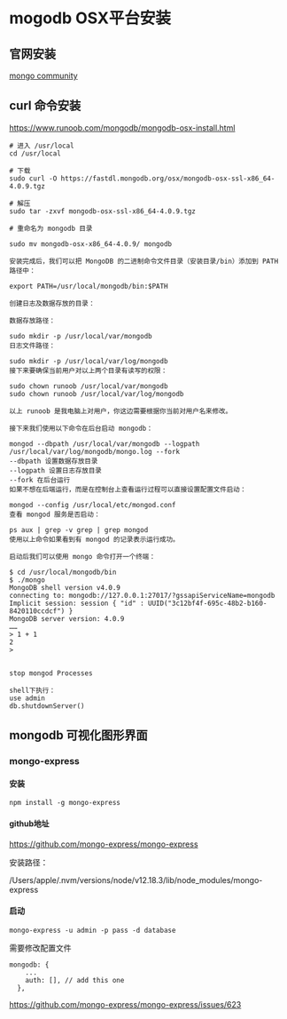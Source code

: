 # mogodb OSX平台安装

## 官网安装

[mongo community](https://www.mongodb.com/try#community)

## curl 命令安装

https://www.runoob.com/mongodb/mongodb-osx-install.html

```
# 进入 /usr/local
cd /usr/local

# 下载
sudo curl -O https://fastdl.mongodb.org/osx/mongodb-osx-ssl-x86_64-4.0.9.tgz

# 解压
sudo tar -zxvf mongodb-osx-ssl-x86_64-4.0.9.tgz

# 重命名为 mongodb 目录

sudo mv mongodb-osx-x86_64-4.0.9/ mongodb

安装完成后，我们可以把 MongoDB 的二进制命令文件目录（安装目录/bin）添加到 PATH 路径中：

export PATH=/usr/local/mongodb/bin:$PATH

创建日志及数据存放的目录：

数据存放路径：

sudo mkdir -p /usr/local/var/mongodb
日志文件路径：

sudo mkdir -p /usr/local/var/log/mongodb
接下来要确保当前用户对以上两个目录有读写的权限：

sudo chown runoob /usr/local/var/mongodb
sudo chown runoob /usr/local/var/log/mongodb

以上 runoob 是我电脑上对用户，你这边需要根据你当前对用户名来修改。

接下来我们使用以下命令在后台启动 mongodb：

mongod --dbpath /usr/local/var/mongodb --logpath /usr/local/var/log/mongodb/mongo.log --fork
--dbpath 设置数据存放目录
--logpath 设置日志存放目录
--fork 在后台运行
如果不想在后端运行，而是在控制台上查看运行过程可以直接设置配置文件启动：

mongod --config /usr/local/etc/mongod.conf
查看 mongod 服务是否启动：

ps aux | grep -v grep | grep mongod
使用以上命令如果看到有 mongod 的记录表示运行成功。

启动后我们可以使用 mongo 命令打开一个终端：

$ cd /usr/local/mongodb/bin 
$ ./mongo
MongoDB shell version v4.0.9
connecting to: mongodb://127.0.0.1:27017/?gssapiServiceName=mongodb
Implicit session: session { "id" : UUID("3c12bf4f-695c-48b2-b160-8420110ccdcf") }
MongoDB server version: 4.0.9
……
> 1 + 1
2
> 


stop mongod Processes

shell下执行：
use admin
db.shutdownServer()
```

## mongodb 可视化图形界面

### mongo-express

#### 安装

```
npm install -g mongo-express
```

#### github地址

https://github.com/mongo-express/mongo-express

安装路径：

/Users/apple/.nvm/versions/node/v12.18.3/lib/node_modules/mongo-express

#### 启动

```
mongo-express -u admin -p pass -d database
```

需要修改配置文件

```
mongodb: {
    ...
    auth: [], // add this one
  },
```

https://github.com/mongo-express/mongo-express/issues/623



